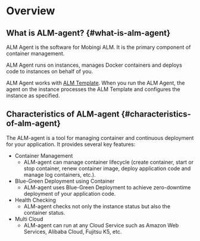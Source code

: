 # Overview

## What is ALM-agent? {#what-is-alm-agent}

ALM Agent is the software for Mobingi ALM. It is the primary component of container management.

ALM Agent runs on instances, manages Docker containers and deploys code to instances on behalf of you.

ALM Agent works with [ALM Template](https://learn.mobingi.com/alm-template). When you run the ALM Agent, the agent on the instance processes the ALM Template and configures the instance as specified.

## Characteristics of ALM-agent {#characteristics-of-alm-agent}

The ALM-agent is a tool for managing container and continuous deployment for your application. It provides several key features:

* Container Management
  * ALM-agent can manage container lifecycle \(create container, start or stop container, renew container image, deploy application code and manage log containers, etc.\).
* Blue-Green Deployment using Container
  * ALM-agent uses Blue-Green Deployment to achieve zero-downtime deployment of your application code.
* Health Checking
  * ALM-agent checks not only the instance status but also the container status.
* Multi Cloud
  * ALM-agent can run at any Cloud Service such as Amazon Web Services, Alibaba Cloud, Fujitsu K5, etc.

